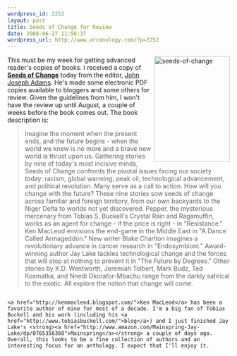 ```yaml
--- 
wordpress_id: 2252
layout: post
title: Seeds of Change for Review
date: 2008-06-27 11:56:37
wordpress_url: http://www.arcanology.com/?p=2252
---
```

<a href="http://www.flickr.com/photos/albill/2616651190/" title="seeds-of-change by albill, on Flickr"><img align="right" src="http://farm4.static.flickr.com/3170/2616651190_42846b373f_m.jpg" width="171" height="240" alt="seeds-of-change" /></a> This must be my week for getting advanced reader's copies of books. I received a copy of <strong><a href="http://www.amazon.com/Seeds-Change-Tobias-S-Buckell/dp/0809573105/">Seeds of Change</a></strong> today from the editor, <a href="http://www.johnjosephadams.com/">John Joseph Adams</a>. He's made some electronic PDF copies available to bloggers and some others for review. Given the guidelines from him, I won't have the review up until August, a couple of weeks before the book comes out. The book description is: <blockquote>
                                                                                                                                                                                                                                                                                                                                                                                                                                                                                                                                                                                                                                                                                                                                                                                                                                                                                                        Imagine the moment when the present ends, and the future begins - when the world we knew is no more and a brave new world is thrust upon us. Gathering stories by nine of today's most incisive minds, Seeds of Change confronts the pivotal issues facing our society today: racism, global warming, peak oil, technological advancement, and political revolution. Many serve as a call to action. How will you change with the future? These nine stories sow seeds of change across familiar and foreign territory, from our own backyards to the Niger Delta to worlds not yet discovered. Pepper, the mysterious mercenary from Tobias S. Buckell's Crystal Rain and Ragamuffin, works as an agent for change - if the price is right - in "Resistance." Ken MacLeod envisions the end-game in the Middle East in "A Dance Called Armageddon." New writer Blake Charlton imagines a revolutionary advance in cancer research in "Endosymbiont." Award-winning author Jay Lake tackles technological change and the forces that will stop at nothing to prevent it in "The Future by Degrees." Other stories by K.D. Wentworth, Jeremiah Tolbert, Mark Budz, Ted Kosmatka, and Nnedi Okorafor-Mbachu range from the darkly satirical to the exotic. All explore the notion that change will come.
                                                                                                                                                                                                                                                                                                                                                                                                                                                                                                                                                                                                                                                                                                                                                                                                                                                                                                      </blockquote>
                                                                                                                                                                                                                                                                                                                                                                                                                                                                                                                                                                                                                                                                                                                                                                                                                                                                                                      
                                                                                                                                                                                                                                                                                                                                                                                                                                                                                                                                                                                                                                                                                                                                                                                                                                                                                                      <a href="http://kenmacleod.blogspot.com/">Ken MacLeod</a> has been a favorite author of mine for most of a decade. I'm a big fan of Tobias Buckell and his work (including his <a href="http://www.tobiasbuckell.com/">blog</a>) and I just finished Jay Lake's <strong><a href="http://www.amazon.com/Mainspring-Jay-Lake/dp/0765356368">Mainspring</a></strong> a couple of days ago. Overall, this looks to be a fine collection of authors and an interesting focus for an anthology. I expect that I'll enjoy it.